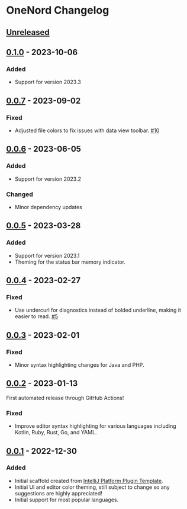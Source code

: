 <!-- Keep a Changelog guide -> https://keepachangelog.com -->

# OneNord Changelog

## [Unreleased]

## [0.1.0] - 2023-10-06

### Added

- Support for version 2023.3

## [0.0.7] - 2023-09-02

### Fixed

- Adjusted file colors to fix issues with data view toolbar. [#10](https://github.com/rmehri01/onenord-jetbrains/issues/10)

## [0.0.6] - 2023-06-05

### Added

- Support for version 2023.2

### Changed

- Minor dependency updates

## [0.0.5] - 2023-03-28

### Added

- Support for version 2023.1
- Theming for the status bar memory indicator.

## [0.0.4] - 2023-02-27

### Fixed

- Use undercurl for diagnostics instead of bolded underline, making it easier to read. [#5](https://github.com/rmehri01/onenord-jetbrains/issues/5)

## [0.0.3] - 2023-02-01

### Fixed

- Minor syntax highlighting changes for Java and PHP.

## [0.0.2] - 2023-01-13

First automated release through GitHub Actions!

### Fixed

- Improve editor syntax highlighting for various languages including Kotlin, Ruby, Rust, Go, and YAML.

## [0.0.1] - 2022-12-30

### Added

- Initial scaffold created from [IntelliJ Platform Plugin Template](https://github.com/JetBrains/intellij-platform-plugin-template).
- Initial UI and editor color theming, still subject to change so any suggestions are highly appreciated!
- Initial support for most popular languages.

[Unreleased]: https://github.com/rmehri01/onenord-jetbrains/compare/v0.1.0...HEAD
[0.1.0]: https://github.com/rmehri01/onenord-jetbrains/compare/v0.0.7...v0.1.0
[0.0.7]: https://github.com/rmehri01/onenord-jetbrains/compare/v0.0.6...v0.0.7
[0.0.6]: https://github.com/rmehri01/onenord-jetbrains/compare/v0.0.5...v0.0.6
[0.0.5]: https://github.com/rmehri01/onenord-jetbrains/compare/v0.0.4...v0.0.5
[0.0.4]: https://github.com/rmehri01/onenord-jetbrains/compare/v0.0.3...v0.0.4
[0.0.3]: https://github.com/rmehri01/onenord-jetbrains/compare/v0.0.2...v0.0.3
[0.0.2]: https://github.com/rmehri01/onenord-jetbrains/compare/v0.0.1...v0.0.2
[0.0.1]: https://github.com/rmehri01/onenord-jetbrains/commits/v0.0.1
